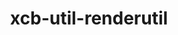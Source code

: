 ---
title: "xcb-util-renderutil"
layout: cache
categories: [package, v0.18.1]
meta: {"versions": ["0.3.9"], "compilers": ["gcc@=7.5.0"], "oss": ["ubuntu18.04"], "platforms": ["linux"], "targets": ["x86_64"], "stacks": ["data-vis-sdk", "root"], "num_specs": 1, "num_specs_by_stack": {"data-vis-sdk": 1, "root": 1}}
spec_details: [{"hash": "qwsu3l5qucd3j2t7thvve6orsor2cp5d", "compiler": "gcc@=7.5.0", "versions": ["0.3.9"], "os": "ubuntu18.04", "platform": "linux", "target": "x86_64", "variants": [], "stacks": ["data-vis-sdk", "root"], "size": "-", "tarball": "https://binaries.spack.io/v0.18.1/build_cache/linux-ubuntu18.04-x86_64/gcc-7.5.0/xcb-util-renderutil-0.3.9/linux-ubuntu18.04-x86_64-gcc-7.5.0-xcb-util-renderutil-0.3.9-qwsu3l5qucd3j2t7thvve6orsor2cp5d.spack"}]
---